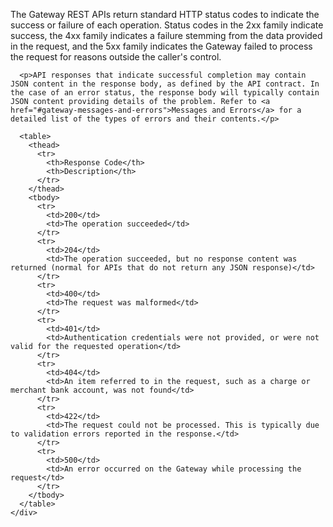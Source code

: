 <div class="method-area">
  <div class="method-copy">
    <div class="method-copy-padding">
      <p>The Gateway REST APIs return standard HTTP status codes to indicate the success or failure of each operation. Status codes in the 2xx family indicate success, the 4xx family indicates a failure stemming from the data provided in the request, and the 5xx family indicates the Gateway failed to process the request for reasons outside the caller's control.</p>

      <p>API responses that indicate successful completion may contain JSON content in the response body, as defined by the API contract. In the case of an error status, the response body will typically contain JSON content providing details of the problem. Refer to <a href="#gateway-messages-and-errors">Messages and Errors</a> for a detailed list of the types of errors and their contents.</p>

      <table>
        <thead>
          <tr>
            <th>Response Code</th>
            <th>Description</th>
          </tr>
        </thead>
        <tbody>
          <tr>
            <td>200</td>
            <td>The operation succeeded</td>
          </tr>
          <tr>
            <td>204</td>
            <td>The operation succeeded, but no response content was returned (normal for APIs that do not return any JSON response)</td>
          </tr>
          <tr>
            <td>400</td>
            <td>The request was malformed</td>
          </tr>
          <tr>
            <td>401</td>
            <td>Authentication credentials were not provided, or were not valid for the requested operation</td>
          </tr>
          <tr>
            <td>404</td>
            <td>An item referred to in the request, such as a charge or merchant bank account, was not found</td>
          </tr>
          <tr>
            <td>422</td>
            <td>The request could not be processed. This is typically due to validation errors reported in the response.</td>
          </tr>
          <tr>
            <td>500</td>
            <td>An error occurred on the Gateway while processing the request</td>
          </tr>
        </tbody>
      </table>
    </div>
  </div>
</div>
